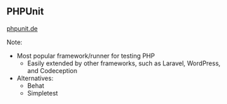 ## PHPUnit

[phpunit.de](https://phpunit.de/)

Note:

* Most popular framework/runner for testing PHP
    - Easily extended by other frameworks, such as Laravel, WordPress, and Codeception
* Alternatives:
    - Behat
    - Simpletest

